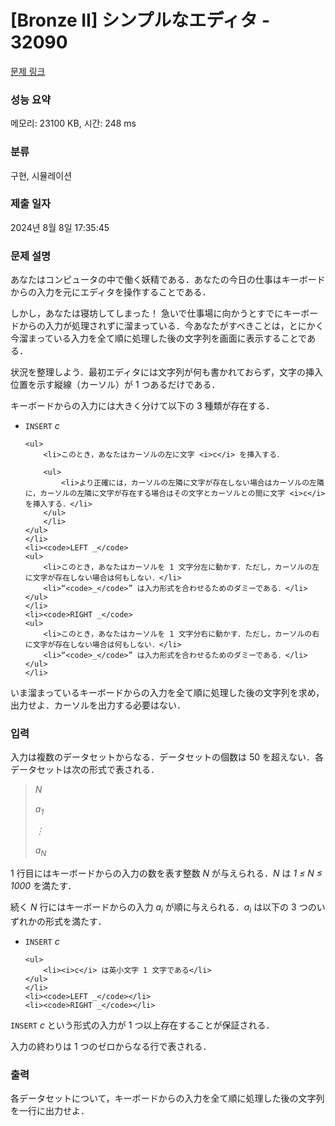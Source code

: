 # [Bronze II] シンプルなエディタ - 32090 

[문제 링크](https://www.acmicpc.net/problem/32090) 

### 성능 요약

메모리: 23100 KB, 시간: 248 ms

### 분류

구현, 시뮬레이션

### 제출 일자

2024년 8월 8일 17:35:45

### 문제 설명

<p>あなたはコンピュータの中で働く妖精である．あなたの今日の仕事はキーボードからの入力を元にエディタを操作することである．</p>

<p>しかし，あなたは寝坊してしまった！ 急いで仕事場に向かうとすでにキーボードからの入力が処理されずに溜まっている．今あなたがすべきことは，とにかく今溜まっている入力を全て順に処理した後の文字列を画面に表示することである．</p>

<p>状況を整理しよう．最初エディタには文字列が何も書かれておらず，文字の挿入位置を示す縦線（カーソル）が 1 つあるだけである．</p>

<p>キーボードからの入力には大きく分けて以下の 3 種類が存在する．</p>

<ul>
	<li><code>INSERT</code> <i>c</i>

	<ul>
		<li>このとき，あなたはカーソルの左に文字 <i>c</i> を挿入する．

		<ul>
			<li>より正確には，カーソルの左隣に文字が存在しない場合はカーソルの左隣に，カーソルの左隣に文字が存在する場合はその文字とカーソルとの間に文字 <i>c</i> を挿入する．</li>
		</ul>
		</li>
	</ul>
	</li>
	<li><code>LEFT _</code>
	<ul>
		<li>このとき，あなたはカーソルを 1 文字分左に動かす．ただし，カーソルの左に文字が存在しない場合は何もしない．</li>
		<li>“<code>_</code>” は入力形式を合わせるためのダミーである．</li>
	</ul>
	</li>
	<li><code>RIGHT _</code>
	<ul>
		<li>このとき，あなたはカーソルを 1 文字分右に動かす．ただし，カーソルの右に文字が存在しない場合は何もしない．</li>
		<li>“<code>_</code>” は入力形式を合わせるためのダミーである．</li>
	</ul>
	</li>
</ul>

<p>いま溜まっているキーボードからの入力を全て順に処理した後の文字列を求め，出力せよ．カーソルを出力する必要はない．</p>

### 입력 

 <p>入力は複数のデータセットからなる．データセットの個数は 50 を超えない．各データセットは次の形式で表される．</p>

<blockquote>
<p><i>N</i></p>

<p><i>a<sub>1</sub></i></p>

<p><i>⋮</i></p>

<p><i>a<sub>N</sub></i></p>
</blockquote>

<p>1 行目にはキーボードからの入力の数を表す整数 <i>N</i> が与えられる．<i>N</i> は <i>1 ≤ N ≤ 1000</i> を満たす．</p>

<p>続く <i>N</i> 行にはキーボードからの入力 <i>a<sub>i</sub></i> が順に与えられる．<i>a<sub>i</sub></i> は以下の 3 つのいずれかの形式を満たす．</p>

<ul>
	<li><code>INSERT</code> <i>c</i>

	<ul>
		<li><i>c</i> は英小文字 1 文字である</li>
	</ul>
	</li>
	<li><code>LEFT _</code></li>
	<li><code>RIGHT _</code></li>
</ul>

<p><code>INSERT</code> <i>c</i> という形式の入力が 1 つ以上存在することが保証される．</p>

<p>入力の終わりは 1 つのゼロからなる行で表される．</p>

### 출력 

 <p>各データセットについて，キーボードからの入力を全て順に処理した後の文字列を一行に出力せよ．</p>

